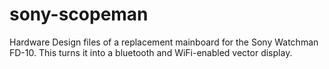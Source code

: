 # sony-scopeman
Hardware Design files of a replacement mainboard for the Sony Watchman FD-10. This turns it into a bluetooth and WiFi-enabled vector display.
